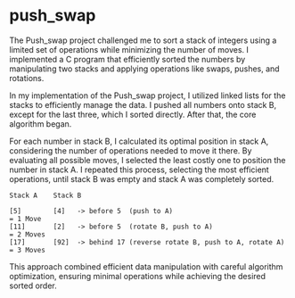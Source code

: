 # push_swap

The Push_swap project challenged me to sort a stack of integers using a limited set of operations while minimizing the number of moves. I implemented a C program that efficiently sorted the numbers by manipulating two stacks and applying operations like swaps, pushes, and rotations.

In my implementation of the Push_swap project, I utilized linked lists for the stacks to efficiently manage the data. I pushed all numbers onto stack B, except for the last three, which I sorted directly. After that, the core algorithm began.

For each number in stack B, I calculated its optimal position in stack A, considering the number of operations needed to move it there. By evaluating all possible moves, I selected the least costly one to position the number in stack A. I repeated this process, selecting the most efficient operations, until stack B was empty and stack A was completely sorted.

```
Stack A    Stack B

[5]        [4]   -> before 5  (push to A)                              = 1 Move  
[11]       [2]   -> before 5  (rotate B, push to A)                    = 2 Moves  
[17]       [92]  -> behind 17 (reverse rotate B, push to A, rotate A)  = 3 Moves  
```

This approach combined efficient data manipulation with careful algorithm optimization, ensuring minimal operations while achieving the desired sorted order.

